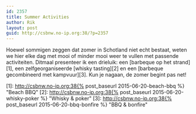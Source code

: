 ```yaml
---
id: 2357
title: Summer Activities
author: Rik
layout: post
guid: http://csbnw.no-ip.org:38/?p=2357
---
```

Hoewel sommigen zeggen dat zomer in Schotland niet echt bestaat, weten we hier elke dag met mooi of minder mooi weer te vullen met passende activiteiten. Ditmaal presenteer ik een drieluik: een [barbeque op het strand][1], een zelfgeorganiseerde [whisky tasting][2] en een [barbeque gecombineerd met kampvuur][3]. Kun je nagaan, de zomer begint pas net!

 [1]: http://csbnw.no-ip.org:38{% post_baseurl 2015-06-20-beach-bbq %} "Beach BBQ"
 [2]: http://csbnw.no-ip.org:38{% post_baseurl 2015-06-20-whisky-poker %} "Whisky & poker"
 [3]: http://csbnw.no-ip.org:38{% post_baseurl 2015-06-20-bbq-bonfire %} "BBQ & bonfire"